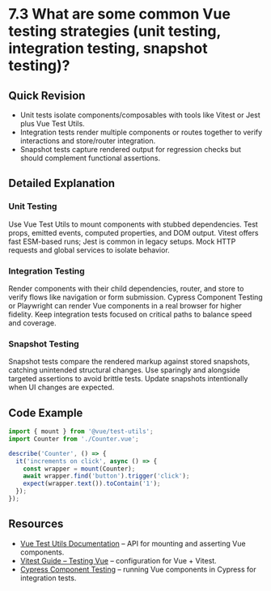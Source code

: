 # 7.3 What are some common Vue testing strategies (unit testing, integration testing, snapshot testing)?

## Quick Revision
- Unit tests isolate components/composables with tools like Vitest or Jest plus Vue Test Utils.
- Integration tests render multiple components or routes together to verify interactions and store/router integration.
- Snapshot tests capture rendered output for regression checks but should complement functional assertions.

## Detailed Explanation
### Unit Testing
Use Vue Test Utils to mount components with stubbed dependencies. Test props, emitted events, computed properties, and DOM output. Vitest offers fast ESM-based runs; Jest is common in legacy setups. Mock HTTP requests and global services to isolate behavior.

### Integration Testing
Render components with their child dependencies, router, and store to verify flows like navigation or form submission. Cypress Component Testing or Playwright can render Vue components in a real browser for higher fidelity. Keep integration tests focused on critical paths to balance speed and coverage.

### Snapshot Testing
Snapshot tests compare the rendered markup against stored snapshots, catching unintended structural changes. Use sparingly and alongside targeted assertions to avoid brittle tests. Update snapshots intentionally when UI changes are expected.

## Code Example
```js
import { mount } from '@vue/test-utils';
import Counter from './Counter.vue';

describe('Counter', () => {
  it('increments on click', async () => {
    const wrapper = mount(Counter);
    await wrapper.find('button').trigger('click');
    expect(wrapper.text()).toContain('1');
  });
});
```

## Resources
- [Vue Test Utils Documentation](https://test-utils.vuejs.org/) – API for mounting and asserting Vue components.
- [Vitest Guide – Testing Vue](https://vitest.dev/guide/features.html#testing-vue) – configuration for Vue + Vitest.
- [Cypress Component Testing](https://docs.cypress.io/guides/component-testing/vue/overview) – running Vue components in Cypress for integration tests.
